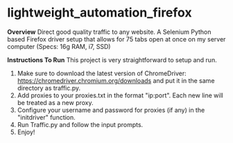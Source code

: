 # lightweight_automation_firefox
**Overview** 
Direct good quality traffic to any website. A Selenium Python based Firefox driver setup that allows for 75 tabs open at once on my server computer (Specs: 16g RAM, i7, SSD)

**Instructions To Run** 
This project is very straightforward to setup and run.

  1. Make sure to download the latest version of ChromeDriver: https://chromedriver.chromium.org/downloads and put it in the same directory as traffic.py.
  2. Add proxies to your proxies.txt in the format "ip:port". Each new line will be treated as a new proxy.
  3. Configure your username and password for proxies (if any) in the "initdriver" function.
  4. Run Traffic.py and follow the input prompts.
  5. Enjoy!

